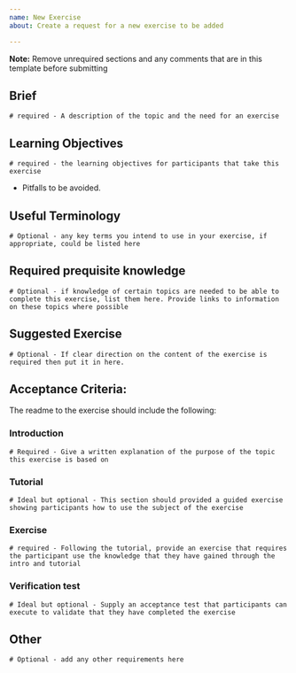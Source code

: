 ```yaml
---
name: New Exercise
about: Create a request for a new exercise to be added

---
```


**Note:** Remove unrequired sections and any comments that are in this template before submitting

## Brief
`# required - A description of the topic and the need for an exercise`

## Learning Objectives
`# required - the learning objectives for participants that take this exercise`
- Pitfalls to be avoided.

## Useful Terminology
`# Optional - any key terms you intend to use in your exercise, if appropriate, could be listed here`

## Required prequisite knowledge
`# Optional - if knowledge of certain topics are needed to be able to complete this exercise, list them here. Provide links to information on these topics where possible`

## Suggested Exercise
`# Optional - If clear direction on the content of the exercise is required then put it in here.`


## Acceptance Criteria:
The readme to the exercise should include the following:

### Introduction
`# Required - Give a written explanation of the purpose of the topic this exercise is based on`

### Tutorial
`# Ideal but optional - This section should provided a guided exercise showing participants how to use the subject of the exercise`

### Exercise
`# required - Following the tutorial, provide an exercise that requires the participant use the knowledge that they have gained through the intro and tutorial`

### Verification test
`# Ideal but optional - Supply an acceptance test that participants can execute to validate that they have completed the exercise`


## Other
`# Optional - add any other requirements here`
